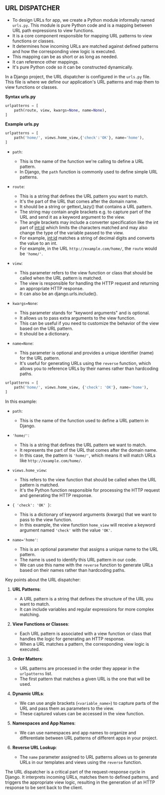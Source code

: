 ## URL DISPATCHER


+ To design URLs for app, we create a Python module informally named `urls.py`. This module is pure Python code and is a mapping between URL path expressions to view functions.
+ It is a core component responsible for mapping URL patterns to view functions or classes.
+ It determines how incoming URLs are matched against defined patterns and how the corresponding view logic is executed.
+ This mapping can be as short or as long as needed.
+ It can reference other mappings.
+ It's pure Python code so it can be constructed dynamically.

In a Django project, the URL dispatcher is configured in the `urls.py` file. This file is where we define our application's URL patterns and map them to view functions or classes.

**Syntax urls.py**
```python
urlpatterns = [
    path(route, view, kwargs=None, name=None),
]
``` 

**Example urls.py**

```python
urlpatterns = [
    path('home/', views.home_view,{'check':'OK'}, name='home'),
]
```

- `path`:
    + This is the name of the function we're calling to define a URL pattern.
    + In Django, the `path` function is commonly used to define simple URL patterns.

- `route`:
    + This is a string that defines the URL pattern you want to match.
    + It's the part of the URL that comes after the domain name.
    + It should be a string or gettext_lazy() that contains a URL pattern.
    + The string may contain angle brackets e.g. <username> to capture part of the URL and send it as a keyword argument to the view.
    + The angle brackets may include a converter specification like the int part of <int:id> which limits the characters matched and may also change the type of the variable passed to the view.
    + For example, <int:id> matches a string of decimal digits and converts the value to an int.
    + For example, in the URL `http://example.com/home/`, the `route` would be `'home/'`.

- `view`:
    + This parameter refers to the view function or class that should be called when the URL pattern is matched.
    + The view is responsible for handling the HTTP request and returning an appropriate HTTP response.
    + It can also be an django.urls.include().

- `kwargs=None`:
    + This parameter stands for "keyword arguments" and is optional.
    + It allows us to pass extra arguments to the view function.
    + This can be useful if you need to customize the behavior of the view based on the URL pattern.
    + It should be a dictionary.

- `name=None`:
    + This parameter is optional and provides a unique identifier (name) for the URL pattern.
    + It's useful for generating URLs using the `reverse` function, which allows you to reference URLs by their names rather than hardcoding paths.



```python
urlpatterns = [
    path('home/', views.home_view, {'check': 'OK'}, name='home'),
]
```

In this example:

- `path`:
    + This is the name of the function used to define a URL pattern in Django.

- `'home/'`:
    + This is a string that defines the URL pattern we want to match.
    + It represents the part of the URL that comes after the domain name.
    + In this case, the pattern is `'home/'`, which means it will match URLs like `http://example.com/home/`.

- `views.home_view`:
    + This refers to the view function that should be called when the URL pattern is matched.
    + It's the Python function responsible for processing the HTTP request and generating the HTTP response.

- `{ 'check': 'OK' }`:
    + This is a dictionary of keyword arguments (kwargs) that we want to pass to the view function.
    + In this example, the view function `home_view` will receive a keyword argument named `'check'` with the value `'OK'`.

- `name='home'`:
    + This is an optional parameter that assigns a unique name to the URL pattern.
    + The name is used to identify this URL pattern in our code.
    + We can use this name with the `reverse` function to generate URLs based on their names rather than hardcoding paths.


Key points about the URL dispatcher:

1. **URL Patterns**:
    + A URL pattern is a string that defines the structure of the URL you want to match.
    + It can include variables and regular expressions for more complex matching.

2. **View Functions or Classes**:
    + Each URL pattern is associated with a view function or class that handles the logic for generating an HTTP response.
    + When a URL matches a pattern, the corresponding view logic is executed.

3. **Order Matters**:
    + URL patterns are processed in the order they appear in the `urlpatterns` list.
    + The first pattern that matches a given URL is the one that will be used.

4. **Dynamic URLs**:
    + We can use angle brackets (`<variable_name>`) to capture parts of the URL and pass them as parameters to the view.
    + These captured values can be accessed in the view function.

5. **Namespaces and App Names**:
    + We can use namespaces and app names to organize and differentiate between URL patterns of different apps in your project.

6. **Reverse URL Lookup**:
    + The `name` parameter assigned to URL patterns allows us to generate URLs in our templates and views using the `reverse` function.

The URL dispatcher is a critical part of the request-response cycle in Django. It interprets incoming URLs, matches them to defined patterns, and triggers the appropriate view logic, resulting in the generation of an HTTP response to be sent back to the client.